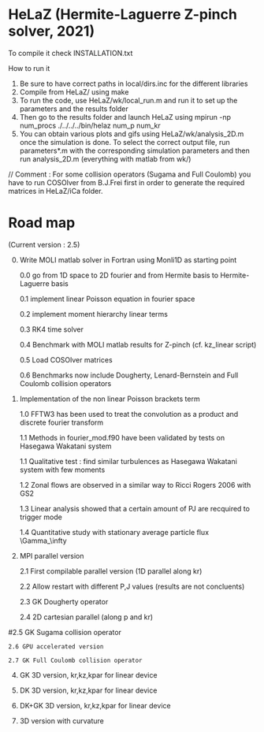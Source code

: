 # HeLaZ (Hermite-Laguerre Z-pinch solver, 2021)
To compile it check INSTALLATION.txt

How to run it

1. Be sure to have correct paths in local/dirs.inc for the different libraries
2. Compile from HeLaZ/ using make
3. To run the code, use HeLaZ/wk/local_run.m and run it to set up the parameters and the results folder
4. Then go to the results folder and launch HeLaZ using mpirun -np num_procs ./../../../bin/helaz num_p num_kr
5. You can obtain various plots and gifs using HeLaZ/wk/analysis_2D.m once the simulation is done. To select the correct output file, run parameters*.m with the corresponding simulation parameters and then run analysis_2D.m (everything with matlab from wk/)

// Comment : For some collision operators (Sugama and Full Coulomb) you have to run COSOlver from B.J.Frei first in order to generate the required matrices in HeLaZ/iCa folder.

# Road map
(Current version : 2.5)

0. Write MOLI matlab solver in Fortran using Monli1D as starting point

	0.0 go from 1D space to 2D fourier and from Hermite basis to Hermite-Laguerre basis

	0.1 implement linear Poisson equation in fourier space

	0.2 implement moment hierarchy linear terms

	0.3 RK4 time solver

	0.4 Benchmark with MOLI matlab results for Z-pinch (cf. kz_linear script)

	0.5 Load COSOlver matrices

	0.6 Benchmarks now include Dougherty, Lenard-Bernstein and Full Coulomb collision operators

1. Implementation of the non linear Poisson brackets term

	1.0 FFTW3 has been used to treat the convolution as a product and discrete fourier transform

	1.1 Methods in fourier_mod.f90 have been validated by tests on Hasegawa Wakatani system

	1.1 Qualitative test : find similar turbulences as Hasegawa Wakatani system with few moments

	1.2 Zonal flows are observed in a similar way to Ricci Rogers 2006 with GS2

	1.3 Linear analysis showed that a certain amount of PJ are recquired to trigger mode

	1.4 Quantitative study with stationary average particle flux \Gamma_\infty

2. MPI parallel version

	2.1 First compilable parallel version (1D parallel along kr)

	2.2 Allow restart with different P,J values (results are not concluents)

	2.3 GK Dougherty operator

	2.4 2D cartesian parallel (along p and kr)

#2.5 GK Sugama collision operator

	2.6 GPU accelerated version

	2.7 GK Full Coulomb collision operator

4. GK 3D version, kr,kz,kpar for linear device

5. DK 3D version, kr,kz,kpar for linear device

6. DK+GK 3D version, kr,kz,kpar for linear device

7. 3D version with curvature
